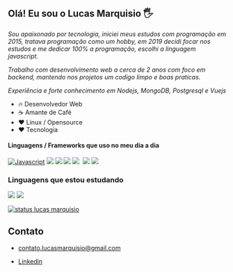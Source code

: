 ## Olá! Eu sou o Lucas Marquisio 🖐️

*Sou apaixonado por tecnologia, iniciei meus estudos com programação em 2015, tratava programação como um hobby, em 2019 decidi focar nos estudos e me dedicar 100% a programação, escolhi a linguagem javascript.*

*Trabalho com desenvolvimento web a cerca de 2 anos com foco em backend, mantendo nos projetos um codigo limpo e boas praticas.*

*Experiência e forte conhecimento em Nodejs, MongoDB, Postgresql e Vuejs*

* 🔥 Desenvolvedor Web
* ☕ Amante de Café 
* ❤️ Linux / Opensource
* ❤️ Tecnologia


#### Linguagens / Frameworks que uso no meu dia a dia

[![Javascript](https://img.shields.io/badge/JavaScript-F7DF1E?style=for-the-badge&logo=javascript&logoColor=black)]()
[![](https://img.shields.io/badge/HTML5-E34F26?style=for-the-badge&logo=html5&logoColor=white)]()
[![](https://img.shields.io/badge/CSS3-1572B6?style=for-the-badge&logo=css3&logoColor=white)]()
[![](https://img.shields.io/badge/Node.js-43853D?style=for-the-badge&logo=node.js&logoColor=white)]()
[![](https://img.shields.io/badge/Vue.js-35495E?style=for-the-badge&logo=vue.js&logoColor=4FC08D)]()
[![]()]()
[![](https://img.shields.io/badge/PostgreSQL-316192?style=for-the-badge&logo=postgresql&logoColor=white)]()
[![](https://img.shields.io/badge/MongoDB-4EA94B?style=for-the-badge&logo=mongodb&logoColor=white)]()



### Linguagens que estou estudando

[![](https://img.shields.io/badge/TypeScript-007ACC?style=for-the-badge&logo=typescript&logoColor=white)]()
[![](https://img.shields.io/badge/React_Native-20232A?style=for-the-badge&logo=react&logoColor=61DAFB)]()

[![status lucas marquisio](https://github-readme-stats.vercel.app/api?username=lucas-marquisio&hide=contribs,issues&show_icons=true&theme=tokyonight)](https://github.com/lucas-marquisio)



## Contato

* <a href="mailto:contato.lucasmarquisio@gmail.com">contato.lucasmarquisio@gmail.com</a> 

* <a href="https://br.linkedin.com/in/lucas-marquisio-30a802206">Linkedin</a>

